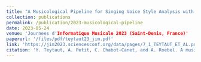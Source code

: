 ```yaml
---
title: "A Musicological Pipeline for Singing Voice Style Analysis with Neural Voice Processing and Alignment"
collection: publications
permalink: /publication/2023-musicological-pipeline
date: 2023-05-24
venue: 'Journees d'Informatique Musicale 2023 (Saint-Denis, France)'
paperurl: '/files/pdf/teytaut23_jim.pdf'
link: 'https://jim2023.sciencesconf.org/data/pages/7_1_TEYTAUT_ET_AL.pdf'
citation: 'Y. Teytaut, A. Petit, C. Chabot-Canet, and A. Roebel. A musicological pipeline for singing voice style analysis with neural voice processing and alignment. In Journées d’Informatique Musicale (JIM 2023), Saint-Denis, 2023.'
---
```


